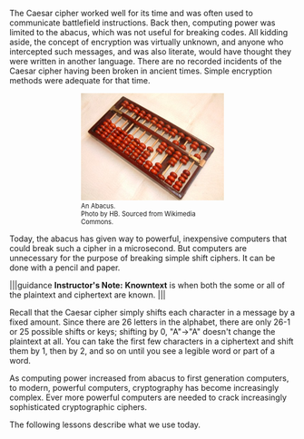 
The Caesar cipher worked well for its time and was often used to communicate battlefield instructions. Back then, computing power was limited to the abacus, which was not useful for breaking codes. All kidding aside, the concept of encryption was virtually unknown, and anyone who intercepted such messages, and was also literate, would have thought they were written in another language. There are no recorded incidents of the Caesar cipher having been broken in ancient times. Simple encryption methods were adequate for that time.


<figure class="snippetimg" style="margin: 0 auto;width:50%">
  <img src=".guides/img/Boulier1.jpg" alt="An abacus.Photo by HB. Sourced from Wikimedia Commons.">
  <figcaption style="font-size: 0.8em; text-align: left;">An Abacus.   
  </br>
Photo by HB. Sourced from Wikimedia Commons.</figcaption>
</figure>


Today, the abacus has given way to powerful, inexpensive computers that could break such a cipher in a microsecond. But computers are unnecessary for the purpose of breaking simple shift ciphers. It can be done with a pencil and paper.

|||guidance
**Instructor's Note:** **Knowntext** is when both the some or all of the plaintext and ciphertext are known.
|||

Recall that the Caesar cipher simply shifts each character in a message by a fixed amount. Since there are 26 letters in the alphabet, there are only 26-1 or 25 possible shifts or keys; shifting by 0, "A"->"A" doesn't change the plaintext at all. You can take the first few characters in a ciphertext and shift them by 1, then by 2, and so on until you see a legible word or part of a word.

As computing power increased from abacus to first generation computers, to modern, powerful computers, cryptography has become increasingly complex. Ever more powerful computers are needed to crack increasingly sophisticated cryptographic ciphers. 

The following lessons describe what we use today.  


